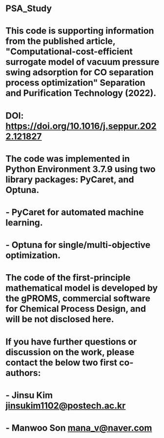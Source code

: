 # PSA_Study

# This code is supporting information from the published article, "Computational-cost-efficient surrogate model of vacuum pressure swing adsorption for CO separation process optimization" Separation and Purification Technology (2022).
# DOI: https://doi.org/10.1016/j.seppur.2022.121827

# The code was implemented in Python Environment 3.7.9 using two library packages: PyCaret, and Optuna.
# - PyCaret for automated machine learning.
# - Optuna for single/multi-objective optimization.

# The code of the first-principle mathematical model is developed by the gPROMS, commercial software for Chemical Process Design, and will be not disclosed here.

# If you have further questions or discussion on the work, please contact the below two first co-authors:
# - Jinsu Kim <jinsukim1102@postech.ac.kr>
# - Manwoo Son <mana_v@naver.com>
